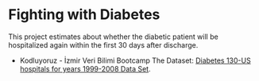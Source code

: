 # Fighting with Diabetes
This project estimates about whether the diabetic patient will be hospitalized again within the first 30 days after discharge.
* Kodluyoruz - İzmir Veri Bilimi Bootcamp
The Dataset: [Diabetes 130-US hospitals for years 1999-2008 Data Set](https://archive.ics.uci.edu/ml/datasets/Diabetes+130-US+hospitals+for+years+1999-2008).
